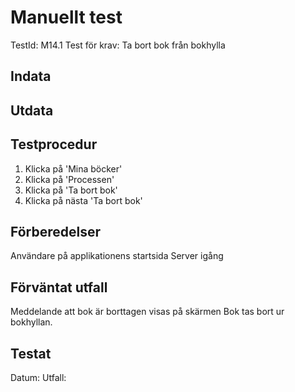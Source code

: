 # Manuellt test 
TestId: M14.1
Test för krav: Ta bort bok från bokhylla

## Indata


## Utdata


## Testprocedur
1. Klicka på 'Mina böcker'
2. Klicka på 'Processen'
3. Klicka på 'Ta bort bok'
4. Klicka på nästa 'Ta bort bok'

## Förberedelser
Användare på applikationens startsida
Server igång

## Förväntat utfall
Meddelande att bok är borttagen visas på skärmen
Bok tas bort ur bokhyllan. 
  
## Testat
Datum: 
Utfall: 
